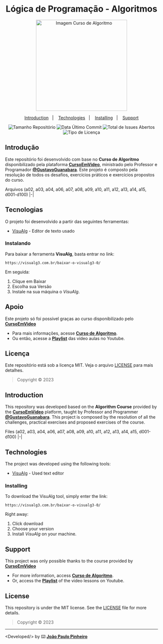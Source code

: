 <h1 align="center">
   Lógica de Programação - Algoritmos
</h1>

<p align="center">
   <img alt="Imagem Curso de Algoritmo" src="https://www.cursoemvideo.com/wp-content/uploads/2019/08/algoritmos.jpg" height=300px>
</p>

<p align="center">
   <a href="#introduction">Introduction</a>&nbsp;&nbsp;&nbsp;|&nbsp;&nbsp;&nbsp;
   <a href="#technologies">Technologies</a>&nbsp;&nbsp;&nbsp;|&nbsp;&nbsp;&nbsp;
   <a href="#installing">Installing</a>&nbsp;&nbsp;&nbsp;|&nbsp;&nbsp;&nbsp;
   <a href="#support">Support</a>
</p>

<p align="center">
   <img alt="Tamanho Repositório" src="https://img.shields.io/github/repo-size/dev-pinheiro-joao/programming-logic">
   <img alt="Data Último Commit" src="https://img.shields.io/github/last-commit/dev-pinheiro-joao/programming-logic">
   <img alt="Total de Issues Abertos" src="https://img.shields.io/github/issues/dev-pinheiro-joao/programming-logic">
   <img alt="Tipo de Licença" src="https://img.shields.io/github/license/dev-pinheiro-joao/programming-logic">
</p>

## Introdução

Este repositório foi desenvolvido com base no **Curso de Algoritmo** disponibilizado pela plataforma [**CursoEmVideo**](https://www.github.com/cursoemvideo/), ministrado pelo Professor e Programador [**@GustavoGuanabara**](https://www.github.com/gustavoguanabara/). Este projeto é composto pela resolução de todos os desafios, exercícios práticos e exercícios propostos do curso.

Arquivos (a02, a03, a04, a06, a07, a08, a09, a10, a11, a12, a13, a14, a15, d001-d100)
|-|

## Tecnologias

O projeto foi desenvolvido a partir das seguintes ferramentas:

- [VisuAlg](https://visualg3.com.br/) - Editor de texto usado

### Instalando

Para baixar a ferramenta **VisuAlg**, basta entrar no link:

```
https://visualg3.com.br/baixar-o-visualg3-0/
```

Em seguida:
1. Clique em Baixar
2. Escolha sua Versão
3. Instale na sua máquina o *VisuAlg*.

## Apoio

Este projeto só foi possível graças ao curso disponibilizado pelo [**CursoEmVideo**](https://www.github.com/cursoemvideo/)

- Para mais informações, acesse [**Curso de Algoritmo**](https://www.cursoemvideo.com/curso/curso-de-algoritmo/).
- Ou então, acesse a [**Playlist**](https://www.youtube.com/playlist?list=PLHz_AreHm4dmSj0MHol_aoNYCSGFqvfXV) das vídeo aulas no Youtube.

## Licença 

Este repositório está sob a licença MIT. Veja o arquivo [LICENSE](LICENSE) para mais detalhes.

> Copyright &copy; 2023

## Introduction

This repository was developed based on the **Algorithm Course** provided by the [**CursoEmVideo**](https://www.github.com/cursoemvideo/) platform, taught by Professor and Programmer [**@GustavoGuanabara**](https://www.github.com/gustavoguanabara/). This project is composed by the resolution of all the challenges, practical exercises and proposed exercises of the course.

Files (a02, a03, a04, a06, a07, a08, a09, a10, a11, a12, a13, a14, a15, d001-d100)
|-|

## Technologies

The project was developed using the following tools:

- [VisuAlg](https://visualg3.com.br/) - Used text editor

### Installing

To download the VisuAlg tool, simply enter the link:

```
https://visualg3.com.br/baixar-o-visualg3-0/
```

Right away:
1. Click download
2. Choose your version
3. Install *VisuAlg* on your machine.

## Support

This project was only possible thanks to the course provided by [**CursoEmVideo**](https://www.github.com/cursoemvideo/) 

- For more information, access [**Curso de Algoritmo**](https://www.cursoemvideo.com/curso/curso-de-algoritmo/).
- Or, access the [**Playlist**](https://www.youtube.com/playlist?list=PLHz_AreHm4dmSj0MHol_aoNYCSGFqvfXV) of the video lessons on Youtube.

## License 

This repository is under the MIT license. See the [LICENSE](LICENSE) file for more details.

> Copyright &copy; 2023

--------------

&lt;Developed/&gt; by ⌨️ [**João Paulo Pinheiro**](https://github.com/dev-pinheiro-joao)
